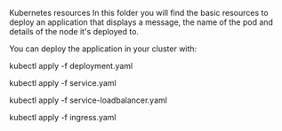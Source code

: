 Kubernetes resources
In this folder you will find the basic resources to deploy an application that displays a message, the name of the pod and details of the node it's deployed to.

You can deploy the application in your cluster with:

kubectl apply -f deployment.yaml

kubectl apply -f service.yaml

kubectl apply -f service-loadbalancer.yaml

kubectl apply -f ingress.yaml
